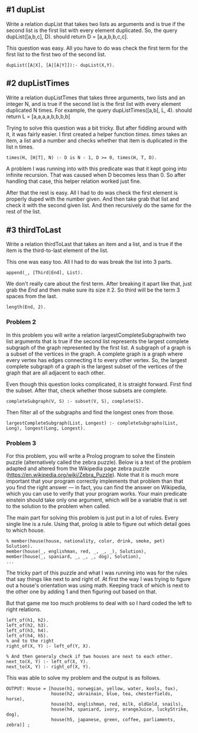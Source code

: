 
## #1 dupList
Write a relation dupList​ that takes two lists as arguments and is true if the second list is
the first list with every element duplicated. So, the query dupList([a,b,c], D).​ should
return D = [a,a,b,b,c,c].

This question was easy. All you have to do was check the first term for the first list to the first two of the second list.

```
dupList([A|X], [A|[A|Y]]):- dupList(X,Y).
```
## #2 dupListTimes
Write a relation dupListTimes​ that takes three arguments, two lists and an integer N, and
is true if the second list is the first list with every element duplicated N times. For
example, the query dupListTimes([a,b], L, 4). ​should return L = [a,a,a,a,b,b,b,b]


Trying to solve this question was a bit tricky. But after fiddling around with it, it was fairly easier. I first created a helper function *times*. *times* takes an item, a list and a number and checks whether that item is duplicated in the list n times.
```
times(H, [H|T], N) :- D is N - 1, D >= 0, times(H, T, D).
```
A problem I was running into with this predicate was that it kept going into infinite recursion. That was caused when D becomes less than 0. So after handling that case, this helper relation worked just fine.

After that the rest is easy. All I had to do was check the first element is properly duped with the number given. And then take grab that list and check it with the second given list. And then recursively do the same for the rest of the list.

## #3 thirdToLast
Write a relation thirdToLast​ that takes an item and a list, and is true if the item is the
third-to-last element of the list.


This one was easy too. All I had to do was break the list into 3 parts.
```
append(_, [Third|End], List).
```
We don't really care about the first term. After breaking it apart like that, just grab the *End* and then make sure its size it 2. So third will be the term 3 spaces from the last.
```
length(End, 2).
```

### Problem 2
In this problem you will write a relation largestCompleteSubgraph ​with two list arguments
that is true if the second list represents the largest complete subgraph of the graph
represented by the first list. A subgraph of a graph is a subset of the vertices in the graph. A
complete graph is a graph where every vertex has edges connecting it to every other vertex.
So, the largest complete subgraph of a graph is the largest subset of the vertices of the graph
that are all adjacent to each other.

Even though this question looks complicated, it is straight forward. First find the subset. After that, check whether those subsets are complete.
```
completeSubgraph(V, S) :- subset(V, S), complete(S).
```
Then filter all of the subgraphs and find the longest ones from those.
```
largestCompleteSubgraph(List, Longest) :- completeSubgraphs(List, Long), longest(Long, Longest).
```

### Problem 3
For this problem, you will write a Prolog program to solve the Einstein puzzle (alternatively
called the zebra puzzle). Below is a text of the problem adapted and altered from the
Wikipedia page zebra puzzle​ (https://en.wikipedia.org/wiki/Zebra_Puzzle). Note that it is
much more important that your program correctly implements that problem than that you
find the right answer — in fact, you can find the answer on Wikipedia, which you can use to
verify that your program works. Your main predicate einstein​ should take only one
argument, which will be a variable that is set to the solution to the problem when called.

The main part for solving this problem is just put in a lot of rules. Every single line is a rule. Using that, prolog is able to figure out which detail goes to which house.

```
% member(house(house, nationality, color, drink, smoke, pet) Solution).
member(house(_, englishman, red, _, _, _), Solution),
member(house(_, spaniard, _, _, _, dog), Solution),
...
```
The tricky part of this puzzle and what I was running into was for the rules that say things like next to and right of. At first the way I was trying to figure out a house's orientation was using math. Keeping track of which is next to the other one by adding 1 and then figuring out based on that.

But that game me too much problems to deal with so I hard coded the left to right relations.
```
left_of(h1, h2).
left_of(h2, h3).
left_of(h3, h4).
left_of(h4, h5).
% and to the right
right_of(X, Y) :- left_of(Y, X).

% And then generaly check if two houses are next to each other.
next_to(X, Y) :- left_of(X, Y).
next_to(X, Y) :- right_of(X, Y).
```

This was able to solve my problem and the output is as follows.

```
OUTPUT: House = [house(h1, norwegian, yellow, water, kools, fox),
                 house(h2, ukrainain, blue, tea, chesterfields, horse),
                 house(h3, englishman, red, milk, oldGold, snails),
                 house(h4, spaniard, ivory, orangeJuice, luckyStrike, dog),
                 house(h5, japanese, green, coffee, parliaments, zebra)] ;
```
